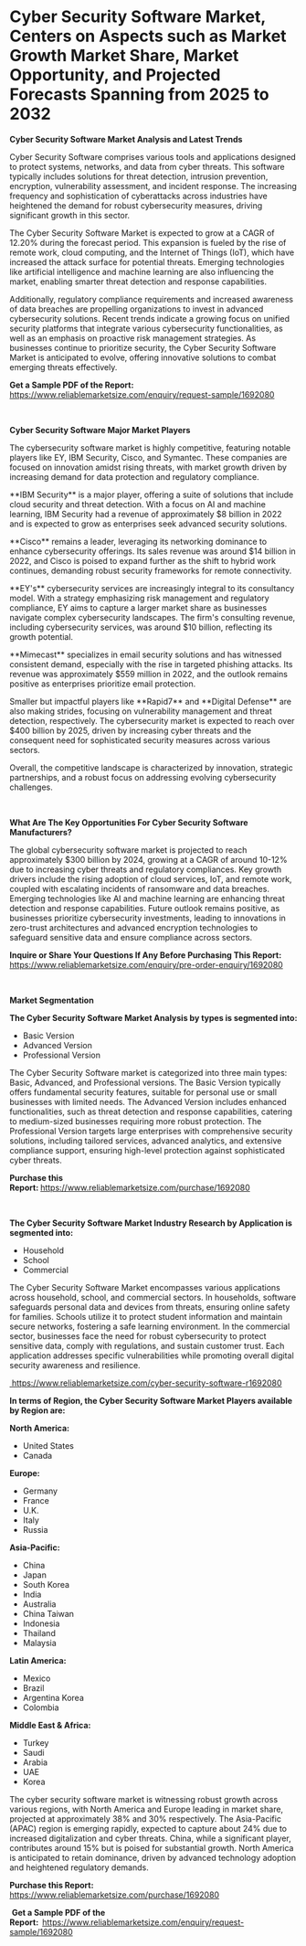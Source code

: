 <p><h1>Cyber Security Software Market, Centers on Aspects such as Market Growth Market Share, Market Opportunity, and Projected Forecasts Spanning from 2025 to 2032</h1></p><p><strong>Cyber Security Software Market Analysis and Latest Trends</strong></p>
<p><p>Cyber Security Software comprises various tools and applications designed to protect systems, networks, and data from cyber threats. This software typically includes solutions for threat detection, intrusion prevention, encryption, vulnerability assessment, and incident response. The increasing frequency and sophistication of cyberattacks across industries have heightened the demand for robust cybersecurity measures, driving significant growth in this sector.</p><p>The Cyber Security Software Market is expected to grow at a CAGR of 12.20% during the forecast period. This expansion is fueled by the rise of remote work, cloud computing, and the Internet of Things (IoT), which have increased the attack surface for potential threats. Emerging technologies like artificial intelligence and machine learning are also influencing the market, enabling smarter threat detection and response capabilities.</p><p>Additionally, regulatory compliance requirements and increased awareness of data breaches are propelling organizations to invest in advanced cybersecurity solutions. Recent trends indicate a growing focus on unified security platforms that integrate various cybersecurity functionalities, as well as an emphasis on proactive risk management strategies. As businesses continue to prioritize security, the Cyber Security Software Market is anticipated to evolve, offering innovative solutions to combat emerging threats effectively.</p></p>
<p><strong>Get a Sample PDF of the Report:&nbsp;</strong> <a href="https://www.reliablemarketsize.com/enquiry/request-sample/1692080?utm_campaign=3642&utm_medium=2&utm_source=Github&utm_content=ia&utm_term=19042025&utm_id=cyber-security-software">https://www.reliablemarketsize.com/enquiry/request-sample/1692080</a></p>
<p>&nbsp;</p>
<p><strong>Cyber Security Software Major Market Players</strong></p>
<p><p>The cybersecurity software market is highly competitive, featuring notable players like EY, IBM Security, Cisco, and Symantec. These companies are focused on innovation amidst rising threats, with market growth driven by increasing demand for data protection and regulatory compliance.</p><p>**IBM Security** is a major player, offering a suite of solutions that include cloud security and threat detection. With a focus on AI and machine learning, IBM Security had a revenue of approximately $8 billion in 2022 and is expected to grow as enterprises seek advanced security solutions.</p><p>**Cisco** remains a leader, leveraging its networking dominance to enhance cybersecurity offerings. Its sales revenue was around $14 billion in 2022, and Cisco is poised to expand further as the shift to hybrid work continues, demanding robust security frameworks for remote connectivity.</p><p>**EY's** cybersecurity services are increasingly integral to its consultancy model. With a strategy emphasizing risk management and regulatory compliance, EY aims to capture a larger market share as businesses navigate complex cybersecurity landscapes. The firm's consulting revenue, including cybersecurity services, was around $10 billion, reflecting its growth potential.</p><p>**Mimecast** specializes in email security solutions and has witnessed consistent demand, especially with the rise in targeted phishing attacks. Its revenue was approximately $559 million in 2022, and the outlook remains positive as enterprises prioritize email protection.</p><p>Smaller but impactful players like **Rapid7** and **Digital Defense** are also making strides, focusing on vulnerability management and threat detection, respectively. The cybersecurity market is expected to reach over $400 billion by 2025, driven by increasing cyber threats and the consequent need for sophisticated security measures across various sectors. </p><p>Overall, the competitive landscape is characterized by innovation, strategic partnerships, and a robust focus on addressing evolving cybersecurity challenges.</p></p>
<p>&nbsp;</p>
<p><strong>What Are The Key Opportunities For Cyber Security Software Manufacturers?</strong></p>
<p><p>The global cybersecurity software market is projected to reach approximately $300 billion by 2024, growing at a CAGR of around 10-12% due to increasing cyber threats and regulatory compliances. Key growth drivers include the rising adoption of cloud services, IoT, and remote work, coupled with escalating incidents of ransomware and data breaches. Emerging technologies like AI and machine learning are enhancing threat detection and response capabilities. Future outlook remains positive, as businesses prioritize cybersecurity investments, leading to innovations in zero-trust architectures and advanced encryption technologies to safeguard sensitive data and ensure compliance across sectors.</p></p>
<p><strong>Inquire or Share Your Questions If Any Before Purchasing This Report:</strong> <a href="https://www.reliablemarketsize.com/enquiry/pre-order-enquiry/1692080?utm_campaign=3642&utm_medium=2&utm_source=Github&utm_content=ia&utm_term=19042025&utm_id=cyber-security-software">https://www.reliablemarketsize.com/enquiry/pre-order-enquiry/1692080</a></p>
<p>&nbsp;</p>
<p><strong>Market Segmentation</strong></p>
<p><strong>The Cyber Security Software Market Analysis by types is segmented into:</strong></p>
<p><ul><li>Basic Version</li><li>Advanced Version</li><li>Professional Version</li></ul></p>
<p><p>The Cyber Security Software market is categorized into three main types: Basic, Advanced, and Professional versions. The Basic Version typically offers fundamental security features, suitable for personal use or small businesses with limited needs. The Advanced Version includes enhanced functionalities, such as threat detection and response capabilities, catering to medium-sized businesses requiring more robust protection. The Professional Version targets large enterprises with comprehensive security solutions, including tailored services, advanced analytics, and extensive compliance support, ensuring high-level protection against sophisticated cyber threats.</p></p>
<p><strong>Purchase this Report:&nbsp;</strong><a href="https://www.reliablemarketsize.com/purchase/1692080?utm_campaign=3642&utm_medium=2&utm_source=Github&utm_content=ia&utm_term=19042025&utm_id=cyber-security-software">https://www.reliablemarketsize.com/purchase/1692080</a></p>
<p>&nbsp;</p>
<p><strong>The Cyber Security Software Market Industry Research by Application is segmented into:</strong></p>
<p><ul><li>Household</li><li>School</li><li>Commercial</li></ul></p>
<p><p>The Cyber Security Software Market encompasses various applications across household, school, and commercial sectors. In households, software safeguards personal data and devices from threats, ensuring online safety for families. Schools utilize it to protect student information and maintain secure networks, fostering a safe learning environment. In the commercial sector, businesses face the need for robust cybersecurity to protect sensitive data, comply with regulations, and sustain customer trust. Each application addresses specific vulnerabilities while promoting overall digital security awareness and resilience.</p></p>
<p><a href="https://www.reliablemarketsize.com/cyber-security-software-r1692080?utm_campaign=3642&utm_medium=2&utm_source=Github&utm_content=ia&utm_term=19042025&utm_id=cyber-security-software">&nbsp;https://www.reliablemarketsize.com/cyber-security-software-r1692080</a></p>
<p><strong>In terms of Region, the Cyber Security Software Market Players available by Region are:</strong></p>
<p>
    <p> <strong> North America: </strong>
        <ul>
            <li>United States</li>
            <li>Canada</li>
        </ul>
        </p> 
    <p> <strong> Europe: </strong>
        <ul>
            <li>Germany</li>
            <li>France</li>
            <li>U.K.</li>
            <li>Italy</li>
            <li>Russia</li>
        </ul>
        </p> 
    <p> <strong> Asia-Pacific: </strong>
        <ul>
            <li>China</li>
            <li>Japan</li>
            <li>South Korea</li>
            <li>India</li>
            <li>Australia</li>
            <li>China Taiwan</li>
            <li>Indonesia</li>
            <li>Thailand</li>
            <li>Malaysia</li>
        </ul>
        </p> 
    <p> <strong> Latin America: </strong>
        <ul>
            <li>Mexico</li>
            <li>Brazil</li>
            <li>Argentina Korea</li>
            <li>Colombia</li>
        </ul>
        </p> 
    <p> <strong> Middle East & Africa: </strong>
        <ul>
            <li>Turkey</li>
            <li>Saudi</li>
            <li>Arabia</li>
            <li>UAE</li>
            <li>Korea</li>
        </ul>
    </p>
    </p>
<p><p>The cyber security software market is witnessing robust growth across various regions, with North America and Europe leading in market share, projected at approximately 38% and 30% respectively. The Asia-Pacific (APAC) region is emerging rapidly, expected to capture about 24% due to increased digitalization and cyber threats. China, while a significant player, contributes around 15% but is poised for substantial growth. North America is anticipated to retain dominance, driven by advanced technology adoption and heightened regulatory demands.</p></p>
<p><strong>Purchase this Report: </strong><a href="https://www.reliablemarketsize.com/purchase/1692080?utm_campaign=3642&utm_medium=2&utm_source=Github&utm_content=ia&utm_term=19042025&utm_id=cyber-security-software">https://www.reliablemarketsize.com/purchase/1692080</a></p>
<p>&nbsp;<strong>Get a Sample PDF of the Report:&nbsp;&nbsp;</strong><a href="https://www.reliablemarketsize.com/enquiry/request-sample/1692080?utm_campaign=3642&utm_medium=2&utm_source=Github&utm_content=ia&utm_term=19042025&utm_id=cyber-security-software">https://www.reliablemarketsize.com/enquiry/request-sample/1692080</a></p>
<p><strong></strong></p>
<p><p></p><p></p><p></p></p>